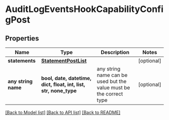 # AuditLogEventsHookCapabilityConfigPost


## Properties
Name | Type | Description | Notes
------------ | ------------- | ------------- | -------------
**statements** | [**StatementPostList**](StatementPostList.md) |  | [optional] 
**any string name** | **bool, date, datetime, dict, float, int, list, str, none_type** | any string name can be used but the value must be the correct type | [optional]

[[Back to Model list]](../README.md#documentation-for-models) [[Back to API list]](../README.md#documentation-for-api-endpoints) [[Back to README]](../README.md)


